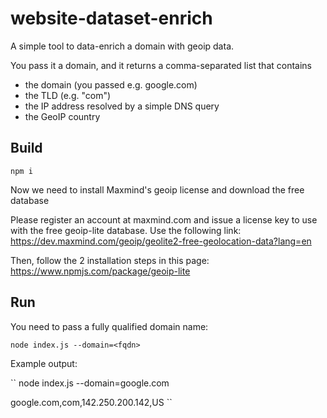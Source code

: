 # website-dataset-enrich
A simple tool to data-enrich a domain with geoip data.

You pass it a domain, and it returns a comma-separated list that contains

* the domain (you passed e.g. google.com)
* the TLD (e.g. "com")
* the IP address resolved by a simple DNS query
* the GeoIP country


## Build
``npm i``

Now we need to install Maxmind's geoip license and download the free database

Please register an account at maxmind.com and issue a license key to use with the free geoip-lite database. Use the following link:
https://dev.maxmind.com/geoip/geolite2-free-geolocation-data?lang=en

Then, follow the 2 installation steps in this page:
https://www.npmjs.com/package/geoip-lite

## Run


You need to pass a fully qualified domain name:

``
node index.js --domain=<fqdn>
``

Example output:

``
node index.js --domain=google.com

google.com,com,142.250.200.142,US
``
